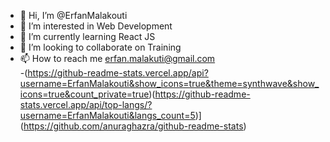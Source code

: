 - 👋 Hi, I’m @ErfanMalakouti
- 👀 I’m interested in Web Development
- 🌱 I’m currently learning React JS
- 💞️ I’m looking to collaborate on Training
- 📫 How to reach me erfan.malakuti@gmail.com  
-(https://github-readme-stats.vercel.app/api?username=ErfanMalakouti&show_icons=true&theme=synthwave&show_icons=true&count_private=true)(https://github-readme-stats.vercel.app/api/top-langs/?username=ErfanMalakouti&langs_count=5)](https://github.com/anuraghazra/github-readme-stats)
<!---
ErfanMalakouti/ErfanMalakouti is a ✨ special ✨ repository because its `README.md` (this file) appears on your GitHub profile.
You can click the Preview link to take a look at your changes.
--->
